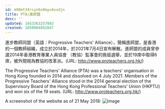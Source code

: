 ```yaml
---
id: m98mt34rcyn6x0myu4xudjn
title: PTA|進師盟
desc: ''
updated: 1653363257803
created: 1650984892847
---
```


進步教師同盟（英語：Progressive Teachers' Alliance），簡稱進師盟，是香港的一個教師組織，成立於2014年，於2021年7月4日宣布解散。進師盟的成員曾參選2014年香港教育專業人員協會 （教協）監事會的換屆選舉，並於19席中取得6席，被外間視為教協的改革派。(URL: http://www.proteachers.org.hk/)

The Progressive Teachers' Alliance (PTA) was a teachers' organisation in Hong Kong founded in 2014 and dissolved on 4 July 2021. Members of the Progressive Teachers' Alliance stood in the 2014 general election of the Supervisory Board of the Hong Kong Professional Teachers' Union (HKPTU) and won six of the 19 seats. (URL: http://www.proteachers.org.hk/)

A screenshot of the website as of 21 May 2018:
![image](https://user-images.githubusercontent.com/103475460/165335323-dd50459b-df44-4ca6-9c46-775024939c8f.png)
